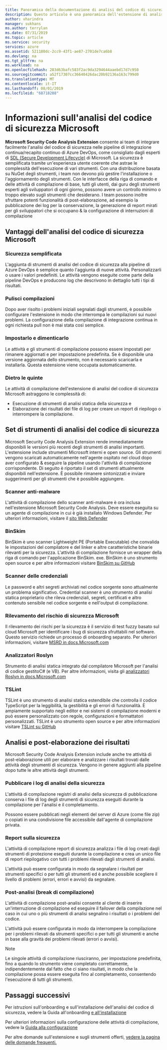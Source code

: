 ```yaml
---
title: Panoramica della documentazione di analisi del codice di sicurezza Microsoft Azure
description: Questo articolo è una panoramica dell'estensione di analisi del codice di sicurezza
author: vharindra
manager: sukhans
ms.author: terrylan
ms.date: 07/31/2019
ms.topic: article
ms.service: security
services: azure
ms.assetid: 521180dc-2cc9-43f1-ae87-2701de7ca6b8
ms.devlang: na
ms.tgt_pltfrm: na
ms.workload: na
ms.openlocfilehash: 283d63bafc583f2ac9da3294644aaebd17d7c950
ms.sourcegitcommit: a52f17307cc36640426dac20b92136a163c799d0
ms.translationtype: MT
ms.contentlocale: it-IT
ms.lasthandoff: 08/01/2019
ms.locfileid: "68718288"
---
```

# <a name="about-microsoft-security-code-analysis"></a>Informazioni sull'analisi del codice di sicurezza Microsoft

**Microsoft Security Code Analysis Extension** consente ai team di integrare facilmente l'analisi del codice di sicurezza nelle pipeline di integrazione continua/recapito continuo di Azure DevOps, come consigliato dagli esperti di [SDL (Secure Development Lifecycle)](https://www.microsoft.com/securityengineering/sdl/practices) di Microsoft. La sicurezza è semplificata tramite un'esperienza utente coerente che astrae le complessità dell'esecuzione di vari strumenti. Con una distribuzione basata su NuGet degli strumenti, i team non devono più gestire l'installazione o l'aggiornamento degli strumenti. Con le interfacce della riga di comando e delle attività di compilazione di base, tutti gli utenti, dai guru degli strumenti esperti agli sviluppatori di ogni giorno, possono avere un controllo minimo o troppo elevato sugli strumenti che desiderano. I team possono inoltre sfruttare potenti funzionalità di post-elaborazione, ad esempio la pubblicazione dei log per la conservazione, la generazione di report mirati per gli sviluppatori che si occupano & la configurazione di interruzioni di compilazione

## <a name="why-microsoft-security-code-analysis"></a>Vantaggi dell'analisi del codice di sicurezza Microsoft

### <a name="security-simplified"></a>Sicurezza semplificata

L'aggiunta di strumenti di analisi del codice di sicurezza alla pipeline di Azure DevOps è semplice quanto l'aggiunta di nuove attività. Personalizzarli o usare i valori predefiniti. Le attività vengono eseguite come parte della pipeline DevOps e producono log che descrivono in dettaglio tutti i tipi di risultati.

### <a name="clean-builds"></a>Pulisci compilazioni

Dopo aver risolto i problemi iniziali segnalati dagli strumenti, è possibile configurare l'estensione in modo che interrompa le compilazioni sui nuovi problemi. La configurazione della compilazione di integrazione continua in ogni richiesta pull non è mai stata così semplice.

### <a name="set-it-and-forget-it"></a>Impostarlo e dimenticarlo

Le attività e gli strumenti di compilazione possono essere impostati per rimanere aggiornati e per impostazione predefinita. Se è disponibile una versione aggiornata dello strumento, non è necessario scaricarla e installarla. Questa estensione viene occupata automaticamente. 

>>>
### <a name="under-the-hood"></a>Dietro le quinte

Le attività di compilazione dell'estensione di analisi del codice di sicurezza Microsoft astraggono le complessità di:
  - Esecuzione di strumenti di analisi statica della sicurezza e
  - Elaborazione dei risultati dei file di log per creare un report di riepilogo o interrompere la compilazione.
>>>

## <a name="security-code-analysis-toolset"></a>Set di strumenti di analisi del codice di sicurezza

Microsoft Security Code Analysis Extension rende immediatamente disponibili le versioni più recenti degli strumenti di analisi importanti. L'estensione include strumenti Microsoft interni e open source. Gli strumenti vengono scaricati automaticamente nell'agente ospitato nel cloud dopo aver configurato & eseguire la pipeline usando l'attività di compilazione corrispondente. Di seguito è riportato il set di strumenti attualmente disponibili nell'estensione. È possibile rimanere sintonizzati e inviare suggerimenti per gli strumenti che è possibile aggiungere.

### <a name="anti-malware-scanner"></a>Scanner anti-malware

L'attività di compilazione dello scanner anti-malware è ora inclusa nell'estensione Microsoft Security Code Analysis. Deve essere eseguita su un agente di compilazione in cui è già installato Windows Defender. Per ulteriori informazioni, visitare il [sito Web Defender](https://aka.ms/defender) 

### <a name="binskim"></a>BinSkim

BinSkim è uno scanner Lightweight PE (Portable Executable) che convalida le impostazioni del compilatore e del linker e altre caratteristiche binarie rilevanti per la sicurezza. L'attività di compilazione fornisce un wrapper della riga di comando per l'applicazione BinSkim. exe. BinSkim è uno strumento open source e per altre informazioni visitare [BinSkim su GitHub](https://github.com/Microsoft/binskim)

### <a name="credential-scanner"></a>Scanner delle credenziali

Le password e altri segreti archiviati nel codice sorgente sono attualmente un problema significativo. Credential scanner è uno strumento di analisi statica proprietario che rileva credenziali, segreti, certificati e altro contenuto sensibile nel codice sorgente e nell'output di compilazione.

### <a name="microsoft-security-risk-detection"></a>Rilevamento del rischio di sicurezza Microsoft

Il rilevamento dei rischi per la sicurezza è il servizio di test fuzzy basato sul cloud Microsoft per identificare i bug di sicurezza sfruttabili nel software. Questo servizio richiede un processo di onboarding separato. Per ulteriori informazioni, visitare [MSRD in docs.Microsoft.com](https://docs.microsoft.com/security-risk-detection/)

### <a name="roslyn-analyzers"></a>Analizzatori Roslyn

Strumento di analisi statica integrato dal compilatore Microsoft per l'analisi di codice gestitoC# (e VB). Per altre informazioni, visita gli [analizzatori Roslyn in docs.Microsoft.com](https://docs.microsoft.com/dotnet/standard/analyzers/)

### <a name="tslint"></a>TSLint

TSLint è uno strumento di analisi statica estendibile che controlla il codice TypeScript per la leggibilità, la gestibilità e gli errori di funzionalità. È ampiamente supportato negli editor e nei sistemi di compilazione moderni e può essere personalizzato con regole, configurazioni e formattatori personalizzati. TSLint è uno strumento open source e per altre informazioni visitare [TSLint su GitHub](https://github.com/palantir/tslint)

## <a name="analysis-and-post-processing-of-results"></a>Analisi e post-elaborazione dei risultati

Microsoft Security Code Analysis Extension include anche tre attività di post-elaborazione utili per elaborare e analizzare i risultati trovati dalle attività degli strumenti di sicurezza. Vengono in genere aggiunti alla pipeline dopo tutte le altre attività degli strumenti.

### <a name="publish-security-analysis-logs"></a>Pubblicare i log di analisi della sicurezza
L'attività di compilazione registri di analisi della sicurezza di pubblicazione conserva i file di log degli strumenti di sicurezza eseguiti durante la compilazione per l'analisi e il completamento.

Possono essere pubblicati negli elementi del server di Azure (come file zip) o copiati in una condivisione file accessibile dall'agente di compilazione privata.

### <a name="security-report"></a>Report sulla sicurezza
L'attività di compilazione report di sicurezza analizza i file di log creati dagli strumenti di protezione eseguiti durante la compilazione e crea un unico file di report riepilogativo con tutti i problemi rilevati dagli strumenti di analisi.

L'attività può essere configurata in modo da segnalare i risultati per strumenti specifici o per tutti gli strumenti ed è anche possibile scegliere il livello di problemi (errori, errori e avvisi) da segnalare.

### <a name="post-analysis-build-break"></a>Post-analisi (break di compilazione)
L'attività di compilazione post-analisi consente al cliente di inserire un'interruzione di compilazione ed eseguire il failover della compilazione nel caso in cui uno o più strumenti di analisi segnalino i risultati o i problemi del codice.

L'attività può essere configurata in modo da interrompere la compilazione per i problemi rilevati da strumenti specifici o per tutti gli strumenti e anche in base alla gravità dei problemi rilevati (errori o avvisi).

>[!NOTE]
>Le singole attività di compilazione riusciranno, per impostazione predefinita, fino a quando lo strumento viene completato correttamente, indipendentemente dal fatto che ci siano risultati, in modo che la compilazione possa essere eseguita fino al completamento, consentendo l'esecuzione di tutti gli strumenti.

## <a name="next-steps"></a>Passaggi successivi

Per istruzioni sull'onboarding e sull'installazione dell'analisi del codice di sicurezza, vedere la Guida all'onboarding [e all'installazione](security-code-analysis-onboard.md)

Per ulteriori informazioni sulla configurazione delle attività di compilazione, vedere la [Guida alla configurazione](security-code-analysis-customize.md)

Per altre domande sull'estensione e sugli strumenti offerti, [vedere la pagina delle domande frequenti.](security-code-analysis-faq.md)